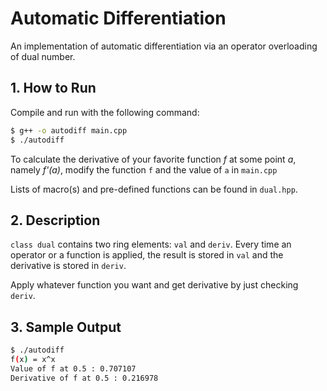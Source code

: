 # Automatic Differentiation

An implementation of automatic differentiation via an operator overloading of dual number.



## 1. How to Run

Compile and run with the following command:

```bash
$ g++ -o autodiff main.cpp
$ ./autodiff
```

To calculate the derivative of your favorite function _f_ at some point _a_, namely _f'(a)_, modify the function `f` and the value of `a` in `main.cpp`

Lists of macro(s) and pre-defined functions can be found in `dual.hpp`.



## 2. Description

`class dual` contains two ring elements: `val` and `deriv`. Every time an operator or a function is applied, the result is stored in `val` and the derivative is stored in `deriv`.

Apply whatever function you want and get derivative by just checking `deriv`.



## 3. Sample Output

```bash
$ ./autodiff
f(x) = x^x
Value of f at 0.5 : 0.707107
Derivative of f at 0.5 : 0.216978
```

